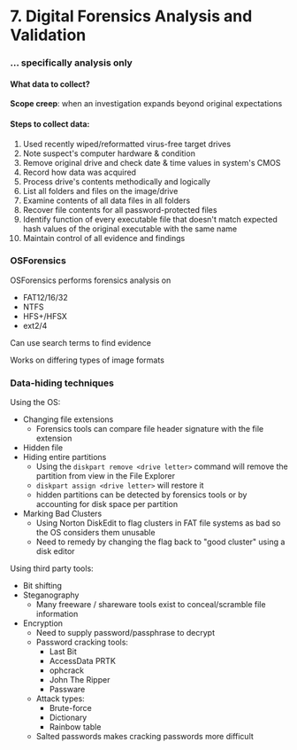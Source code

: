 # 7. Digital Forensics Analysis and Validation
### ... specifically analysis only

#### What data to collect?

**Scope creep**: when an investigation expands beyond original expectations

#### Steps to collect data:

1. Used recently wiped/reformatted virus-free target drives
2. Note suspect's computer hardware & condition
3. Remove original drive and check date & time values in system's CMOS
4. Record how data was acquired
5. Process drive's contents methodically and logically
6. List all folders and files on the image/drive
7. Examine contents of all data files in all folders
8. Recover file contents for all password-protected files
9. Identify function of every executable file that doesn't match expected hash values of the original executable with the same name
10. Maintain control of all evidence and findings

### OSForensics

OSForensics performs forensics analysis on
- FAT12/16/32
- NTFS
- HFS+/HFSX
- ext2/4

Can use search terms to find evidence

Works on differing types of image formats

### Data-hiding techniques

Using the OS:
- Changing file extensions
    + Forensics tools can compare file header signature with the file extension
- Hidden file
- Hiding entire partitions
    + Using the `diskpart remove <drive letter>` command will remove the partition from view in the File Explorer
    + `diskpart assign <drive letter>` will restore it
    + hidden partitions can be detected by forensics tools or by accounting for disk space per partition
- Marking Bad Clusters
    + Using Norton DiskEdit to flag clusters in FAT file systems as bad so the OS considers them unusable
    + Need to remedy by changing the flag back to "good cluster" using a disk editor

Using third party tools:
- Bit shifting
- Steganography
    + Many freeware / shareware tools exist to conceal/scramble file information
- Encryption
    + Need to supply password/passphrase to decrypt
    + Password cracking tools:
        * Last Bit
        * AccessData PRTK
        * ophcrack
        * John The Ripper
        * Passware
    + Attack types:
        * Brute-force
        * Dictionary
        * Rainbow table
    + Salted passwords makes cracking passwords more difficult